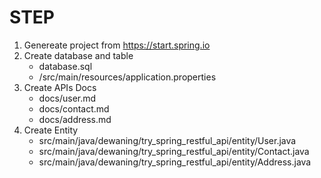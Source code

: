 # STEP

1. Genereate project from https://start.spring.io
2. Create database and table
    - database.sql
    - /src/main/resources/application.properties
3. Create APIs Docs
    - docs/user.md
    - docs/contact.md
    - docs/address.md
4. Create Entity
    - src/main/java/dewaning/try_spring_restful_api/entity/User.java
    - src/main/java/dewaning/try_spring_restful_api/entity/Contact.java
    - src/main/java/dewaning/try_spring_restful_api/entity/Address.java
